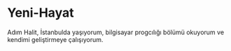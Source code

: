 # Yeni-Hayat
Adım Halit,
İstanbulda yaşıyorum, bilgisayar progcılığı bölümü okuyorum ve kendimi geliştirmeye çalışıyorum.
